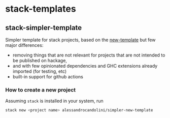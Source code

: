 # stack-templates

## stack-simpler-template

Simpler template for stack projects, based on the [new-template](https://github.com/commercialhaskell/stack-templates/blob/master/new-template.hsfiles) but few major differences:
* removing things that are not relevant for projects that are not intended to be published on hackage, 
* and with few opinionated dependencies and GHC extensions already imported (for testing, etc)
* built-in support for github actions 

### How to create a new project 

Assuming `stack` is installed in your system, run 
```bash
stack new <project name> alessandrocandolini/simpler-new-template
```
